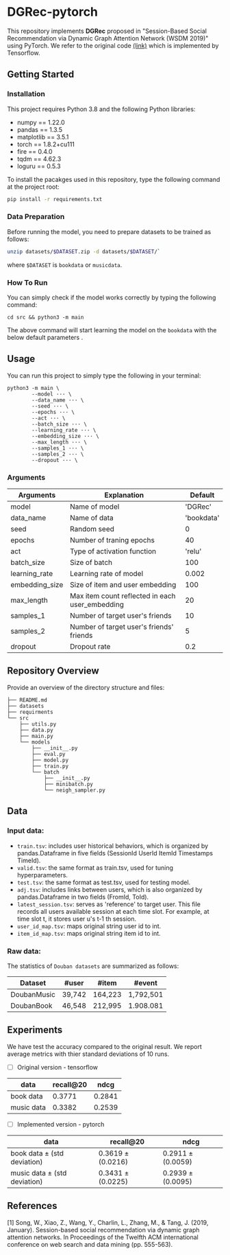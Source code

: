 
# DGRec-pytorch

This repository implements **DGRec** proposed in "Session-Based Social Recommendation via Dynamic Graph Attention Network (WSDM 2019)" using PyTorch. 
We refer to the original code [(link)](https://github.com/DeepGraphLearning/RecommenderSystems/tree/master/socialRec) which is implemented by Tensorflow.

## Getting Started

### Installation

This project requires Python 3.8 and the following Python libraries:
- numpy == 1.22.0
- pandas == 1.3.5
- matplotlib == 3.5.1
- torch == 1.8.2+cu111
- fire == 0.4.0
- tqdm == 4.62.3
- loguru == 0.5.3

To install the pacakges used in this repository, type the following command at the project root:
```bash
pip install -r requirements.txt
```

### Data Preparation

Before running the model, you need to prepare datasets to be trained as follows:
```bash
unzip datasets/$DATASET.zip -d datasets/$DATASET/`
```
where `$DATASET` is `bookdata` or `musicdata`. 


### How To Run
You can simply check if the model works correctly by typing the following command:
```
cd src && python3 -m main
```
The above command will start learning the model on the `bookdata` with the below default parameters . 

## Usage

You can run this project to simply type the following in your terminal:

```
python3 -m main \
        --model ··· \
        --data_name ··· \
        --seed ··· \
        --epochs ··· \
        --act ··· \
        --batch_size ··· \
        --learning_rate ··· \
        --embedding_size ··· \
        --max_length ··· \
        --samples_1 ··· \
        --samples_2 ··· \
        --dropout ··· \
```
  
### Arguments

|Arguments|Explanation|Default|
|------|---|---|
|model|Name of model|'DGRec'|
|data_name|Name of data|'bookdata'|
|seed|Random seed|0|
|epochs|Number of traning epochs |40|
|act|Type of activation function|'relu'|
|batch_size|Size of batch|100|
|learning_rate|Learning rate of model|0.002|
|embedding_size|Size of item and user embedding|100|
|max_length|Max item count reflected in each user_embedding|20|
|samples_1|Number of target user's friends|10|
|samples_2|Number of target user's friends' friends|5|
|dropout|Dropout rate|0.2|

## Repository Overview

Provide an overview of the directory structure and files:

    ├── README.md
    ├── datasets
    ├── requirments
    └── src
        ├── utils.py
        ├── data.py
        ├── main.py
        └── models
            ├── __init__.py
            ├── eval.py
            ├── model.py
            ├── train.py
            └── batch
                ├── __init__.py
                ├── minibatch.py
                └── neigh_sampler.py

## Data

### Input data:
* `train.tsv`: includes user historical behaviors, which is organized by pandas.Dataframe in five fields (SessionId UserId ItemId Timestamps TimeId).
* `valid.tsv`: the same format as train.tsv, used for tuning hyperparameters.
* `test.tsv`: the same format as test.tsv, used for testing model.
* `adj.tsv`: includes links between users, which is also organized by pandas.Dataframe in two fields (FromId, ToId).
* `latest_session.tsv`: serves as 'reference' to target user. This file records all users available session at each time slot. For example, at time slot t, it stores user u's t-1 th session.
* `user_id_map.tsv`: maps original string user id to int.
* `item_id_map.tsv`: maps original string item id to int.

### Raw data:
The statistics of `Douban datasets` are summarized as follows:

|Dataset|#user|#item|#event|
|------|---|---|---|
|DoubanMusic|39,742|164,223|1,792,501|
|DoubanBook|46,548|212,995|1.908.081|

## Experiments

We have test the accuracy compared to the original result. We report average metrics with thier standard deviations of 10 runs.

* [ ] Original version - tensorflow

|data|recall@20|ndcg|
|------|---|---|
|book data|0.3771 |0.2841|
|music data|0.3382|0.2539|

* [ ] Implemented version - pytorch

|data|recall@20|ndcg|
|------|---|---|
|book data ± (std deviation)|0.3619 ± (0.0216)|0.2911 ± (0.0059)|
|music data ± (std deviation)|0.3431 ± (0.0225)|0.2939 ± (0.0095)|


 ## References
 [1] Song, W., Xiao, Z., Wang, Y., Charlin, L., Zhang, M., & Tang, J. (2019, January). Session-based social recommendation via dynamic graph attention networks. In Proceedings of the Twelfth ACM international conference on web search and data mining (pp. 555-563).
